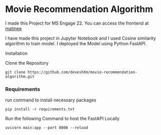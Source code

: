 # Movie Recommendation Algorithm

I made this Project for MS Engage 22. You can access the frontend at [matinee](https://github.com/deveshXm/matinee)

I have made this project in Jupyter Notebook and I used Cosine similarity algorithm to train model. 
I deployed the Model using Python FastAPI.

Installation

Clone the Repository

```
git clone https://github.com/deveshXm/movie-recommendation-algorithm.git
```
### Requirements

run command to install necessary packages

```
pip install -r requirements.txt
```

Run the following Command to host the FastAPI Locally

```
uvicorn main:app --port 8000 --reload
```
